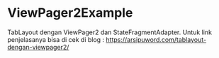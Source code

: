 # ViewPager2Example

TabLayout dengan ViewPager2 dan StateFragmentAdapter. Untuk link penjelasanya bisa di cek di blog : https://arsipuword.com/tablayout-dengan-viewpager2/

